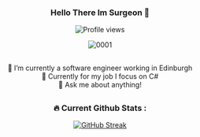 <div align="center">

### Hello There Im Surgeon 👋
![Profile views](https://komarev.com/ghpvc/?username=Suttie23&color=red&style=flat)

![0001](https://media1.tenor.com/m/HYBKG4ZNb5AAAAAC/everything-is-fine-itsfine.gif)

##
  🌱 I’m currently a software engineer working in Edinburgh
  <br>
  🚀 Currently for my job I focus on C#
  <br>
  💬 Ask me about anything!
##
### :fire: Current Github Stats :
[![GitHub Streak](http://github-readme-streak-stats.herokuapp.com?user=MichaelSurgeon&theme=dark&background=000000)](https://git.io/streak-stats)
</div>

